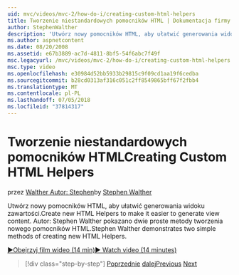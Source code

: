 ```yaml
---
uid: mvc/videos/mvc-2/how-do-i/creating-custom-html-helpers
title: Tworzenie niestandardowych pomocników HTML | Dokumentacja firmy Microsoft
author: StephenWalther
description: 'Utwórz nowy pomocników HTML, aby ułatwić generowania widoku zawartości. Autor: Stephen Walther pokazano dwie proste metody tworzenia nowego pomocników HTML.'
ms.author: aspnetcontent
ms.date: 08/20/2008
ms.assetid: e67b3889-ac7d-4811-8bf5-54f6abc7f49f
msc.legacyurl: /mvc/videos/mvc-2/how-do-i/creating-custom-html-helpers
msc.type: video
ms.openlocfilehash: e30984d52bb5933b29815c9f09cd1aa19f6cedba
ms.sourcegitcommit: b28cd0313af316c051c2ff8549865bff67f2fbb4
ms.translationtype: MT
ms.contentlocale: pl-PL
ms.lasthandoff: 07/05/2018
ms.locfileid: "37814317"
---
```

<a name="creating-custom-html-helpers"></a><span data-ttu-id="94a96-104">Tworzenie niestandardowych pomocników HTML</span><span class="sxs-lookup"><span data-stu-id="94a96-104">Creating Custom HTML Helpers</span></span>
====================
<span data-ttu-id="94a96-105">przez [Walther Autor: Stephen](https://github.com/StephenWalther)</span><span class="sxs-lookup"><span data-stu-id="94a96-105">by [Stephen Walther](https://github.com/StephenWalther)</span></span>

<span data-ttu-id="94a96-106">Utwórz nowy pomocników HTML, aby ułatwić generowania widoku zawartości.</span><span class="sxs-lookup"><span data-stu-id="94a96-106">Create new HTML Helpers to make it easier to generate view content.</span></span> <span data-ttu-id="94a96-107">Autor: Stephen Walther pokazano dwie proste metody tworzenia nowego pomocników HTML.</span><span class="sxs-lookup"><span data-stu-id="94a96-107">Stephen Walther demonstrates two simple methods of creating new HTML Helpers.</span></span>

[<span data-ttu-id="94a96-108">&#9654;Obejrzyj film wideo (14 min)</span><span class="sxs-lookup"><span data-stu-id="94a96-108">&#9654; Watch video (14 minutes)</span></span>](https://channel9.msdn.com/Blogs/ASP-NET-Site-Videos/creating-custom-html-helpers)

> [!div class="step-by-step"]
> <span data-ttu-id="94a96-109">[Poprzednie](creating-unit-tests-for-aspnet-mvc-applications.md)
> [dalej](creating-model-classes-with-linq-to-sql.md)</span><span class="sxs-lookup"><span data-stu-id="94a96-109">[Previous](creating-unit-tests-for-aspnet-mvc-applications.md)
[Next](creating-model-classes-with-linq-to-sql.md)</span></span>
